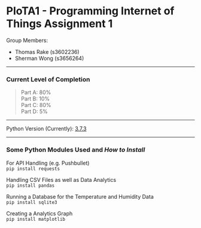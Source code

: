 # PIoTA1 - Programming Internet of Things Assignment 1  
Group Members:
- Thomas Rake (s3602236)
- Sherman Wong (s3656264)
___
### Current Level of Completion
> Part A: 80%  
> Part B: 10%  
> Part C: 80%  
> Part D: 5%  
***
Python Version (Currently): [3.7.3](https://www.python.org/downloads/)
***
### Some Python Modules Used and _How to Install_
For API Handling (e.g. Pushbullet)  
  `pip install requests`
  
Handling CSV Files as well as Data Analytics  
  `pip install pandas`  
  
Running a Database for the Temperature and Humidity Data  
  `pip install sqlite3`
  
Creating a Analytics Graph  
  `pip install matplotlib`
  
